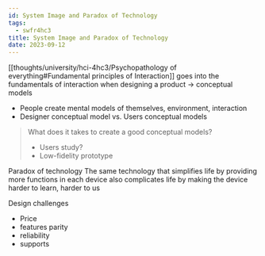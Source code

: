 ```yaml
---
id: System Image and Paradox of Technology
tags:
  - swfr4hc3
title: System Image and Paradox of Technology
date: 2023-09-12
---
```


[[thoughts/university/hci-4hc3/Psychopathology of everything#Fundamental principles of Interaction]] goes into the fundamentals of interaction when designing a product -> conceptual models

- People create mental models of themselves, environment, interaction
- Designer conceptual model vs. Users conceptual models

> What does it takes to create a good conceptual models?
>
> - Users study?
> - Low-fidelity prototype

Paradox of technology
The same technology that simplifies life by providing more functions in each device also complicates life by making the device harder to learn, harder to us

Design challenges

- Price
- features parity
- reliability
- supports
